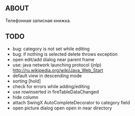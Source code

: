 ABOUT
-----
Телефонная записная книжка.

TODO
----
- bug: category is not set while editing
- bug: if nothing is selected delete throws exception
- open edit/add dialog near parent frame
- use: java network launching protocol (jnlp) http://ru.wikipedia.org/wiki/Java_Web_Start
- default view in descending mode
- sorting [hold]
- check for errors while adding/editing
- use rowinserted in fireTableDataChanged
- hide column
- attach SwingX AutoCompleteDecorator to category field
- open picture dialog open open in near directory